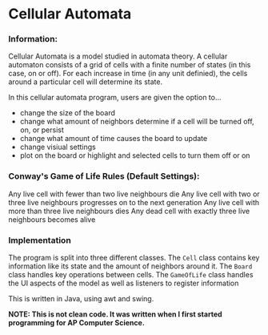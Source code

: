 # Cellular Automata

### Information:
Cellular Automata is a model studied in automata theory. A cellular automaton consists of a grid of cells with a finite number of states (in this case, on or off). For each increase in time (in any unit definied), the cells around a particular cell will determine its state.

In this cellular automata program, users are given the option to...
- change the size of the board
- change what amount of neighbors determine if a cell will be turned off, on, or persist
- change what amount of time causes the board to update
- change visiual settings
- plot on the board or highlight and selected cells to turn them off or on

### Conway's Game of Life Rules (Default Settings):
Any live cell with fewer than two live neighbours die
Any live cell with two or three live neighbours progresses on to the next generation
Any live cell with more than three live neighbours dies
Any dead cell with exactly three live neighbours becomes alive

### Implementation

The program is split into three different classes. The `Cell` class contains key information like its state and the amount of neighbors around it. The `Board` class handles key operations between cells. The `GameOfLife` class handles the UI aspects of the model as well as listeners to register information

This is written in Java, using awt and swing.

**NOTE: This is not clean code. It was written when I first started programming for AP Computer Science.**
